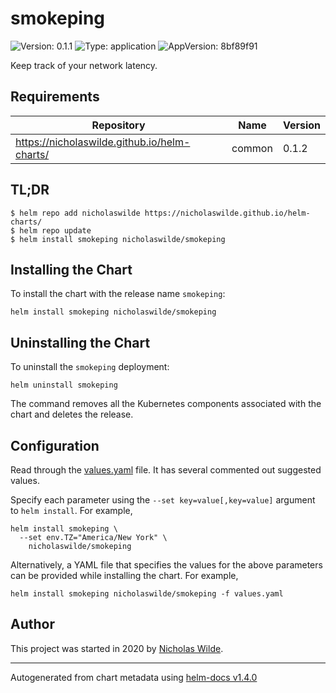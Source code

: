 # smokeping

![Version: 0.1.1](https://img.shields.io/badge/Version-0.1.1-informational?style=flat-square) ![Type: application](https://img.shields.io/badge/Type-application-informational?style=flat-square) ![AppVersion: 8bf89f91](https://img.shields.io/badge/AppVersion-8bf89f91-informational?style=flat-square)

Keep track of your network latency.

## Requirements

| Repository | Name | Version |
|------------|------|---------|
| https://nicholaswilde.github.io/helm-charts/ | common | 0.1.2 |

## TL;DR
```console
$ helm repo add nicholaswilde https://nicholaswilde.github.io/helm-charts/
$ helm repo update
$ helm install smokeping nicholaswilde/smokeping
```

## Installing the Chart
To install the chart with the release name `smokeping`:
```console
helm install smokeping nicholaswilde/smokeping
```

## Uninstalling the Chart
To uninstall the `smokeping` deployment:
```console
helm uninstall smokeping
```
The command removes all the Kubernetes components associated with the chart and deletes the release.

## Configuration

Read through the [values.yaml](https://github.com/nicholaswilde/helm-charts/blob/master/charts/smokeping/values.yaml)
file. It has several commented out suggested values.

Specify each parameter using the `--set key=value[,key=value]` argument to `helm install`. For example,
```console
helm install smokeping \
  --set env.TZ="America/New York" \
    nicholaswilde/smokeping
```

Alternatively, a YAML file that specifies the values for the above parameters can be provided while installing the chart.
For example,
```console
helm install smokeping nicholaswilde/smokeping -f values.yaml
```

## Author
This project was started in 2020 by [Nicholas Wilde](https://github.com/nicholaswilde).

----------------------------------------------
Autogenerated from chart metadata using [helm-docs v1.4.0](https://github.com/norwoodj/helm-docs/releases/v1.4.0)
